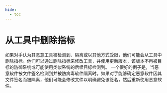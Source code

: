 ```yaml
---
hide:
  - toc
---
```


# 从工具中删除指标

如果对手认为其恶意工具被检测到、隔离或以其他方式受限，他们可能会从工具中删除指标。他们可以通过删除指标来修改工具，并使用更新版本，该版本不再被目标的防御系统或可能使用类似系统的后续目标检测到。  一个很好的例子是，当恶意软件被文件签名检测到并被防病毒软件隔离时。如果对手能够确定恶意软件因其文件签名而被隔离，他们可能会修改文件以明确避免该签名，然后重新使用恶意软件。
